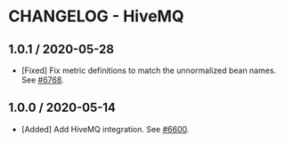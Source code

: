 # CHANGELOG - HiveMQ

## 1.0.1 / 2020-05-28

* [Fixed] Fix metric definitions to match the unnormalized bean names. See [#6768](https://github.com/DataDog/integrations-core/pull/6768).

## 1.0.0 / 2020-05-14

* [Added] Add HiveMQ integration. See [#6600](https://github.com/DataDog/integrations-core/pull/6600).

